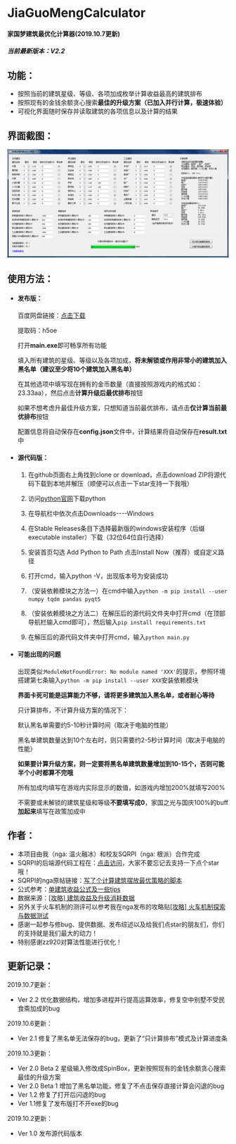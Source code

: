 # JiaGuoMengCalculator
#### 家国梦建筑最优化计算器(2019.10.7更新)

##### 当前最新版本：V2.2



## 功能：

- 按照当前的建筑星级、等级、各项加成枚举计算收益最高的建筑排布
- 按照现有的金钱余额贪心搜索**最佳的升级方案（已加入并行计算，极速体验）**
- 可视化界面随时保存并读取建筑的各项信息以及计算的结果



## 界面截图：

![](/screenshot.png)



## 使用方法：

- #### 发布版：

  百度网盘链接：[点击下载](https://pan.baidu.com/s/1oX41mKavmYN-GDDEquNXmg)

  提取码：h5oe 

  打开**main.exe**即可畅享所有功能

  填入所有建筑的星级、等级以及各项加成，**将未解锁或作用非常小的建筑加入黑名单（建议至少将10个建筑加入黑名单）**

  在其他选项中填写现在拥有的金币数量（直接按照游戏内的格式如：23.33aa），然后点击**计算升级后最优排布**按钮

  如果不想考虑升最佳升级方案，只想知道当前最优排布，请点击**仅计算当前最优排布**按钮

  配置信息将自动保存在**config.json**文件中，计算结果将自动保存在**result.txt**中

  

- #### 源代码版：
	
	1. 在github页面右上角找到clone or download，点击download ZIP将源代码下载到本地并解压（顺便可以点击一下star支持一下我哦）
	
	2. 访问[python官网](https://www.python.org/downloads/windows/)下载python
	
	3. 在导航栏中依次点击Downloads----Windows
	
	4. 在Stable Releases条目下选择最新版的windows安装程序（后缀executable installer）下载（32位64位自行选择）
	
	5. 安装首页勾选 Add Python to Path 点击Install Now（推荐）或自定义路径

	6. 打开cmd，输入python -V，出现版本号为安装成功
	
	7. （安装依赖模块之方法一）在cmd中输入`python -m pip install --user numpy tqdm pandas pyqt5`
	
	8. （安装依赖模块之方法二）在解压后的源代码文件夹中打开cmd（在顶部导航栏输入cmd即可），然后输入`pip install requirements.txt`
	
	9. 在解压后的源代码文件夹中打开cmd，输入`python main.py`
	
	   
	
- #### 可能出现的问题

  出现类似:`ModuleNotFoundError: No module named 'XXX'`的提示，参照环境搭建第七条输入`python -m pip install --user XXX`安装依赖模块

  **界面卡死可能是运算能力不够，请将更多建筑加入黑名单，或者耐心等待**

  只计算排布，不计算升级方案的情况下：

  默认黑名单需要约5-10秒计算时间（取决于电脑的性能）

  黑名单建筑数量达到10个左右时，则只需要约2-5秒计算时间（取决于电脑的性能）

  **如果要计算升级方案，则一定要将黑名单建筑数量增加到10-15个，否则可能半个小时都算不完哦**

  所有加成均填写在游戏内实际显示的数值，如游戏内增加200%就填写200%
  
  不需要或未解锁的建筑星级和等级**不要填写成0**，家国之光与国庆100%的buff**加起来**填写在政策加成中
  
  

## 作者：

- 本项目由我（nga: 温火融冰）和校友SQRPI（nga: 根派）合作完成
- SQRPI的后端源代码工程在：[点击访问](https://github.com/SQRPI/JiaGuoMeng)，大家不要忘记去支持一下点个star哦！
- SQRPI的nga原帖链接：[写了个计算建筑摆放最优策略的脚本](https://bbs.nga.cn/read.php?tid=18677204)
- 公式参考：[单建筑收益公式及一些tips](https://bbs.nga.cn/read.php?tid=18675554)
- 数据来源：[[攻略] 建筑收益及升级消耗数据](https://nga.178.com/read.php?tid=18741305)
- 另外关于火车机制的测评可以参考我在nga发布的攻略贴[[攻略] 火车机制探索与数据测试](https://nga.178.com/read.php?tid=18729321)
- 感谢一起参与修bug、提供数据、发布综述以及给我们点star的朋友们，你们的支持就是我们最大的动力！
- 特别感谢zz920对算法性能进行优化！



## 更新记录：

2019.10.7更新：

- Ver 2.2 优化数据结构，增加多进程并行提高运算效率，修复空中别墅不受民食斋加成的bug

2019.10.6更新：

- Ver 2.1 修复了黑名单无法保存的bug，更新了“只计算排布”模式及计算进度条

2019.10.3更新：

- Ver 2.0 Beta 2 星级输入修改成SpinBox，更新按照现有的金钱余额贪心搜索最佳的升级方案
- Ver 2.0 Beta 1 增加了黑名单功能，修复了不点击保存直接计算会闪退的bug
- Ver 1.2 修复了打开后闪退的bug
- Ver 1.1修复了发布版打不开exe的bug

2019.10.2更新：

- Ver 1.0 发布源代码版本
